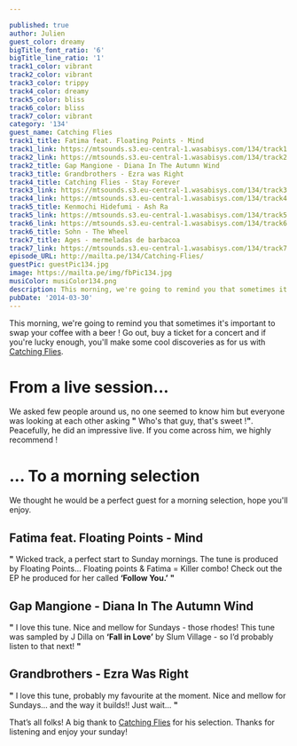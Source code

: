 ```yaml
---

published: true
author: Julien
guest_color: dreamy
bigTitle_font_ratio: '6'
bigTitle_line_ratio: '1'
track1_color: vibrant
track2_color: vibrant
track3_color: trippy
track4_color: dreamy
track5_color: bliss
track6_color: bliss
track7_color: vibrant
category: '134'
guest_name: Catching Flies
track1_title: Fatima feat. Floating Points - Mind
track1_link: https://mtsounds.s3.eu-central-1.wasabisys.com/134/track1.mp3
track2_link: https://mtsounds.s3.eu-central-1.wasabisys.com/134/track2.mp3
track2_title: Gap Mangione - Diana In The Autumn Wind
track3_title: Grandbrothers - Ezra was Right
track4_title: Catching Flies - Stay Forever
track3_link: https://mtsounds.s3.eu-central-1.wasabisys.com/134/track3.mp3
track4_link: https://mtsounds.s3.eu-central-1.wasabisys.com/134/track4.mp3
track5_title: Kenmochi Hidefumi - Ash Ra
track5_link: https://mtsounds.s3.eu-central-1.wasabisys.com/134/track5.mp3
track6_link: https://mtsounds.s3.eu-central-1.wasabisys.com/134/track6.mp3
track6_title: Sohn - The Wheel
track7_title: Ages - mermeladas de barbacoa
track7_link: https://mtsounds.s3.eu-central-1.wasabisys.com/134/track7.mp3
episode_URL: http://mailta.pe/134/Catching-Flies/
guestPic: guestPic134.jpg
image: https://mailta.pe/img/fbPic134.jpg
musiColor: musiColor134.png
description: This morning, we're going to remind you that sometimes it's important to swap your coffee with a beer !  Go out, buy a ticket for a concert and if you're lucky enough, you'll make some cool discoveries as for us with Catching Flies.
pubDate: '2014-03-30'
---
```



This morning, we're going to remind you that sometimes it's important to swap your coffee with a beer ! 
Go out, buy a ticket for a concert and if you're lucky enough, you'll make some cool discoveries as for us with [Catching Flies](https://soundcloud.com/catchingfliesmusic "Catching Flies Soundcloud Page").

# From a live session... 
We asked few people around us, no one seemed to know him but everyone was looking at each other asking **"** Who's that guy, that's sweet !**"**.  Peacefully, he did an impressive live. If you come across him, we highly recommend ! 

# ... To a morning selection
We thought he would be a perfect guest for a morning selection, hope you'll enjoy.

## Fatima feat. Floating Points - Mind
**"** Wicked track, a perfect start to Sunday mornings. The tune is produced by Floating Points... Floating points & Fatima = Killer combo! Check out the EP he produced for her called **‘**Follow You.**’** **"** 

## Gap Mangione - Diana In The Autumn Wind
**"** I love this tune. Nice and mellow for Sundays - those rhodes! This tune was sampled by J Dilla on **‘**Fall in Love**’** by Slum Village - so I’d probably listen to that next! **"** 

## Grandbrothers - Ezra Was Right
**"** I love this tune, probably my favourite at the moment. Nice and mellow for Sundays… and the way it builds!! Just wait… **"** 


That’s all folks! A big thank to [Catching Flies](http://catchingflies.bandcamp.com/album/the-long-journey-home "Catching Flies Bandcamp Page") for his selection. Thanks for listening and enjoy your sunday!
